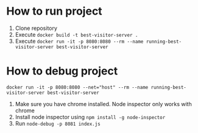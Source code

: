 # How to run project

1. Clone repository
2. Execute `docker build -t best-visitor-server .`
3. Execute `docker run -it -p 8080:8080 --rm --name running-best-visitor-server best-visitor-server`

# How to debug project

`docker run -it -p 8080:8080 --net="host" --rm --name running-best-visitor-server best-visitor-server`

1. Make sure you have chrome installed. Node inspector only works with chrome
2. Install node inspector using `npm install -g node-inspector`
3. Run `node-debug -p 8081 index.js`
